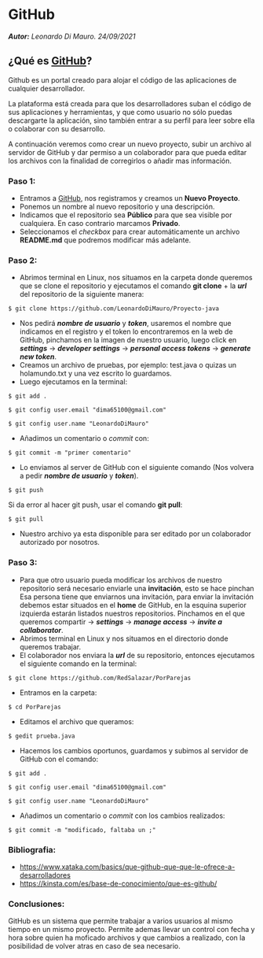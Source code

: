 # GitHub 
_**Autor:** Leonardo Di Mauro. 24/09/2021_

## ¿Qué es [GitHub](www.github.com)? 
Github es un portal creado para alojar el código de las aplicaciones de cualquier desarrollador.

La plataforma está creada para que los desarrolladores suban el código de sus aplicaciones y herramientas, y que como usuario no sólo puedas descargarte la aplicación, sino también entrar a su perfil para leer sobre ella o colaborar con su desarrollo.

A continuación veremos como crear un nuevo proyecto, subir un archivo al servidor de GitHub y dar permiso a un colaborador para que pueda editar los archivos con la finalidad de corregirlos o añadir mas información.

### Paso 1:
* Entramos a [GitHub](www.github.com), nos registramos y creamos un **Nuevo Proyecto**.
* Ponemos un nombre al nuevo repositorio y una descripción.
* Indicamos que el repositorio sea **Público** para que sea visible por cualquiera. En caso contrario marcamos **Privado**.
* Seleccionamos el _checkbox_ para crear automáticamente un archivo **README.md** que podremos modificar más adelante.

### Paso 2:

* Abrimos terminal en Linux, nos situamos en la carpeta donde queremos que se clone el repositorio y ejecutamos el comando **git clone** + la **_url_** del repositorio de la siguiente manera:
```
$ git clone https://github.com/LeonardoDiMauro/Proyecto-java
```
* Nos pedirá **_nombre de usuario_** y **_token_**, usaremos el nombre que indicamos en el registro y el token lo encontraremos en la web de GitHub, pinchamos en la imagen de nuestro usuario, luego click en **_settings_** -> **_developer settings_** -> **_personal access tokens_** -> **_generate new token_**.
* Creamos un archivo de pruebas, por ejemplo: test.java o quizas un holamundo.txt y una vez escrito lo guardamos.
* Luego ejecutamos en la terminal:
```
$ git add .
```
```
$ git config user.email "dima65100@gmail.com"
```
```
$ git config user.name "LeonardoDiMauro"
```
* Añadimos un comentario o _commit_ con:
```
$ git commit -m "primer comentario"
```
* Lo enviamos al server de GitHub con el siguiente comando (Nos volvera a pedir **_nombre de usuario_** y **_token_**).
```
$ git push
```
Si da error al hacer git push, usar el comando **git pull**:
```
$ git pull
```
* Nuestro archivo ya esta disponible para ser editado por un colaborador autorizado por nosotros.

### Paso 3:

* Para que otro usuario pueda modificar los archivos de nuestro repositorio será necesario enviarle una **invitación**, esto se hace pinchan
Esa persona tiene que enviarnos una invitación, para enviar la invitación debemos estar situados en el **home** de GitHub, en la esquina superior izquierda estarán listados nuestros repositorios. Pinchamos en el que queremos compartir -> **_settings_** -> **_manage access_** -> **_invite a collaborator_**.
* Abrimos terminal en Linux y nos situamos en el directorio donde queremos trabajar.
* El colaborador nos enviara la **_url_** de su repositorio, entonces ejecutamos el siguiente comando en la terminal:
```
$ git clone https://github.com/RedSalazar/PorParejas
```
* Entramos en la carpeta:
```
$ cd PorParejas
```
* Editamos el archivo que queramos:
```
$ gedit prueba.java
```
* Hacemos los cambios oportunos, guardamos y subimos al servidor de GitHub con el comando:
```
$ git add .
```
```
$ git config user.email "dima65100@gmail.com"
```
```
$ git config user.name "LeonardoDiMauro"
```
* Añadimos un comentario o _commit_ con los cambios realizados:
```
$ git commit -m "modificado, faltaba un ;"
```


### Bibliografia:

* https://www.xataka.com/basics/que-github-que-que-le-ofrece-a-desarrolladores
* https://kinsta.com/es/base-de-conocimiento/que-es-github/

### Conclusiones:

GitHub es un sistema que permite trabajar a varios usuarios al mismo tiempo en un mismo proyecto. Permite ademas llevar un control con fecha y hora sobre quien ha moficado archivos y que cambios a realizado, con la posibilidad de volver atras en caso de sea necesario.
